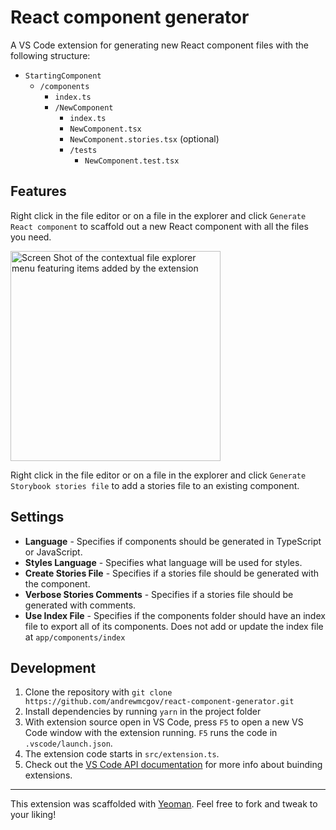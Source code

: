 # React component generator

A VS Code extension for generating new React component files with the following structure:

- `StartingComponent`
  - `/components`
    - `index.ts`
    - `/NewComponent`
      - `index.ts`
      - `NewComponent.tsx`
      - `NewComponent.stories.tsx` (optional)
      - `/tests`
        - `NewComponent.test.tsx`

## Features

Right click in the file editor or on a file in the explorer and click `Generate React component` to scaffold out a new React component with all the files you need.

<img width="336" alt="Screen Shot of the contextual file explorer menu featuring items added by the extension" src="https://user-images.githubusercontent.com/14366097/117344991-0b107780-ae74-11eb-9281-f15025134d10.png">

Right click in the file editor or on a file in the explorer and click `Generate Storybook stories file` to add a stories file to an existing component.

## Settings

- **Language** - Specifies if components should be generated in TypeScript or JavaScript.
- **Styles Language** - Specifies what language will be used for styles.
- **Create Stories File** - Specifies if a stories file should be generated with the component.
- **Verbose Stories Comments** - Specifies if a stories file should be generated with comments.
- **Use Index File** - Specifies if the components folder should have an index file to export all of its components. Does not add or update the index file at `app/components/index`

## Development

1. Clone the repository with `git clone https://github.com/andrewmcgov/react-component-generator.git`
2. Install dependencies by running `yarn` in the project folder
3. With extension source open in VS Code, press `F5` to open a new VS Code window with the extension running. `F5` runs the code in `.vscode/launch.json`.
4. The extension code starts in `src/extension.ts`.
5. Check out the [VS Code API documentation](https://code.visualstudio.com/api) for more info about buinding extensions.

---

This extension was scaffolded with [Yeoman](https://yeoman.io/). Feel free to fork and tweak to your liking!
